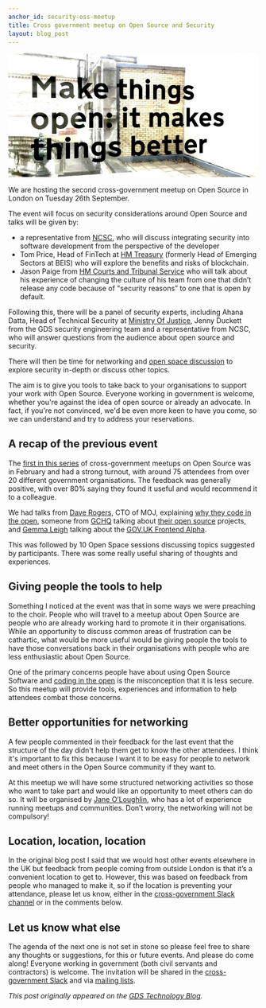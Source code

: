 ```yaml
---
anchor_id: security-oss-meetup
title: Cross government meetup on Open Source and Security
layout: blog_post
---
```


![Make things open image](/img/Make-things-open.png)

We are hosting the second cross-government meetup on Open Source in London on Tuesday 26th September.

The event will focus on security considerations around Open Source and talks will be given by:

- a representative from [NCSC](https://www.ncsc.gov.uk/), who will discuss integrating security into software development from the perspective of the developer
- Tom Price, Head of FinTech at [HM Treasury](https://www.gov.uk/government/organisations/hm-treasury) (formerly Head of Emerging Sectors at BEIS) who will explore the benefits and risks of blockchain.
- Jason Paige from [HM Courts and Tribunal Service](https://www.gov.uk/government/organisations/hm-courts-and-tribunals-service) who will talk about his experience of changing the culture of his team from one that didn’t release any code because of "security reasons” to one that is open by default.

Following this, there will be a panel of security experts, including Ahana Datta, Head of Technical Security at [Ministry Of Justice](https://www.gov.uk/government/organisations/ministry-of-justice), Jenny Duckett from the GDS security engineering team and a representative from NCSC, who will answer questions from the audience about open source and security.

There will then be time for networking and [open space discussion](https://en.wikipedia.org/wiki/Unconference) to explore security in-depth or discuss other topics.

The aim is to give you tools to take back to your organisations to support your work with Open Source. Everyone working in government is welcome, whether you're against the idea of open source or already an advocate. In fact, if you're not convinced, we'd be even more keen to have you come, so we can understand and try to address your reservations.

## A recap of the previous event

The [first in this series](https://governmenttechnology.blog.gov.uk/2017/01/25/come-to-the-cross-government-open-source-meetup/) of cross-government meetups on Open Source was in February and had a strong turnout, with around 75 attendees from over 20 different government organisations. The feedback was generally positive, with over 80% saying they found it useful and would recommend it to a colleague.

We had talks from [Dave Rogers](https://twitter.com/daverog), CTO of MOJ, explaining [why they code in the open](https://mojdigital.blog.gov.uk/2017/02/21/why-we-code-in-the-open/), someone from [GCHQ](https://www.gchq.gov.uk/) talking about [their open source](https://github.com/gchq) projects, and [Gemma Leigh](https://twitter.com/gemmaleigh) talking about the [GOV.UK Frontend Alpha](https://github.com/alphagov/govuk-frontend).

This was followed by 10 Open Space sessions discussing topics suggested by participants. There was some really useful sharing of thoughts and experiences.

## Giving people the tools to help

Something I noticed at the event was that in some ways we were preaching to the choir. People who will travel to a meetup about Open Source are people who are already working hard to promote it in their organisations. While an opportunity to discuss common areas of frustration can be cathartic, what would be more useful would be giving people the tools to have those conversations back in their organisations with people who are less enthusiastic about Open Source.

One of the primary concerns people have about using Open Source Software and [coding in the open](https://gdstechnology.blog.gov.uk/2017/07/18/coding-in-the-open-makes-better-code/) is the misconception that it is less secure. So this meetup will provide tools, experiences and information to help attendees combat those concerns.

## Better opportunities for networking

A few people commented in their feedback for the last event that the structure of the day didn't help them get to know the other attendees. I think it's important to fix this because I want it to be easy for people to network and meet others in the Open Source community if they want to.

At this meetup we will have some structured networking activities so those who want to take part and would like an opportunity to meet others can do so. It will be organised by [Jane O’Loughlin](https://twitter.com/janeoloughlin), who has a lot of experience running meetups and communities. Don’t worry, the networking will not be compulsory!

## Location, location, location

In the original blog post I said that we would host other events elsewhere in the UK but feedback from people coming from outside London is that it’s a convenient location to get to. However, this was based on feedback from people who managed to make it, so if the location is preventing your attendance, please let us know, either in the [cross-government Slack channel](https://gdstechnology.blog.gov.uk/join-the-conversation/) or in the comments below.

## Let us know what else

The agenda of the next one is not set in stone so please feel free to share any thoughts or suggestions, for this or future events. And please do come along! Everyone working in government (both civil servants and contractors) is welcome. The invitation will be shared in the [cross-government Slack](https://ukgovernmentdigital.slack.com/messages/open-code/) and via [mailing lists](https://gdstechnology.blog.gov.uk/join-the-conversation/).

_This post originally appeared on the [GDS Technology Blog](https://gdstechnology.blog.gov.uk/2017/08/08/sign-up-for-our-cross-government-meetup-on-open-source-and-security/)._
